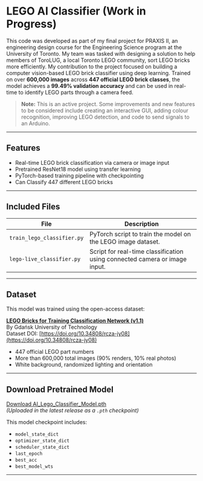 # LEGO AI Classifier (Work in Progress)

This code was developed as part of my final project for PRAXIS II, an engineering design course for the Engineering Science program at the University of Toronto. My team was tasked with designing a solution to help members of ToroLUG, a local Toronto LEGO community, sort LEGO bricks more efficiently. My contribution to the project focused on building a computer vision-based LEGO brick classifier using deep learning. Trained on over **600,000 images** across **447 official LEGO brick classes**, the model achieves a **99.49% validation accuracy** and can be used in real-time to identify LEGO parts through a camera feed.

> **Note:** This is an active project. Some improvements and new features to be considered include creating an interactive GUI, adding colour recognition, improving LEGO detection, and code to send signals to an Arduino.

---

## Features

- Real-time LEGO brick classification via camera or image input
- Pretrained ResNet18 model using transfer learning
- PyTorch-based training pipeline with checkpointing
- Can Classify 447 different LEGO bricks

---

## Included Files

|File|Description|
|----------------------------|-------------------------------------------------------------------------|
| `train_lego_classifier.py`|PyTorch script to train the model on the LEGO image dataset.|
| `lego-live_classifier.py`|Script for real-time classification using connected camera or image input.|

---

## Dataset

This model was trained using the open-access dataset:

**[LEGO Bricks for Training Classification Network (v1.1)](https://mostwiedzy.pl/en/open-research-data/lego-bricks-for-training-classification-network,202309140842198941751-0)**  
By Gdańsk University of Technology  
Dataset DOI: [https://doi.org/10.34808/rcza-jy08](https://doi.org/10.34808/rcza-jy08)
- 447 official LEGO part numbers  
- More than 600,000 total images (90% renders, 10% real photos)  
- White background, randomized lighting and orientation

---

## Download Pretrained Model

[Download AI_Lego_Classifier_Model.pth](https://github.com/Kane-Pan/AI-Lego-Classifier/releases)  
*(Uploaded in the latest release as a `.pth` checkpoint)*

This model checkpoint includes:
- `model_state_dict`
- `optimizer_state_dict`
- `scheduler_state_dict`
- `last_epoch`
- `best_acc`
- `best_model_wts`
  
---
